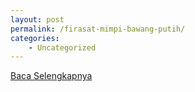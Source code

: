 ```yaml
---
layout: post
permalink: /firasat-mimpi-bawang-putih/
categories:
    - Uncategorized
---
```


[Baca Selengkapnya](/05)